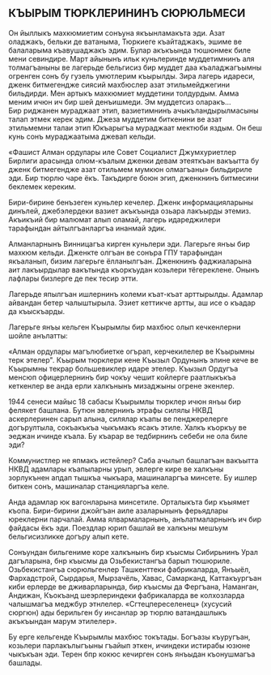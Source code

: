 ## КЪЫРЫМ ТЮРКЛЕРИНИНЪ СЮРЮЛЬМЕСИ

Он йыллыкъ махкюмиетим сонъуна якъынламакъта эди.
Азат оладжакъ, бельки де ватаныма, Тюркиеге къайтаджакъ, эшиме ве балаларыма къавушаджакъ эдим.
Булар акъкъында тюшюнмек биле мени севиндире.
Март айынынъ ильк куньлеринде муддетимнинъ аля толмагъаныны ве лагерьде бельгисиз бир муддет даа къаладжагъымны огренген сонъ бу гузель умютлерим къырылды.
Зира лагерь идареси, дженк битмегендже сиясий махбюслер азат этильмейджегини бильдирди.
Мен артыкъ махкюмиет муддетини толдурдым.
Амма меним ичюн ич бир шей денъишмеди.
Эм муддетсиз оларакъ...
Бир риджанен мураджаат этип, вазиетимнинъ ачыкъландырылмасыны талап этмек керек эдим.
Джеза муддетим биткенини ве азат этильмемни талаи этип Юкъарыгъа мураджаат мектюби яздым.
Он беш кунь сонъ мураджаатыма джевап кельди.

«Фашист Алман ордулары иле Совет Социалист Джумхуриетлер Бирлиги арасында олюм-къалым дженки девам этеяткъан вакъытта бу дженк битмегендже азат отильмем мумкюн олмагъаны» бильдириле эди.
Бир тюрлю чаре ёкъ.
Такъдирге боюн эгип, дженкнинъ битмесини беклемек кереким.

Бири-бирине бенъзеген куньлер кечелер.
Дженк информацияларыны динълей, джебэлердеки вазиет акъкъында озьара лакъырды этемиз.
Акъикъий бир малюмат алып оламай, лагерь идареджилери тарафындан айтылгъанларгъа инанмай эдик.

Алманларнынъ Винницагъа кирген куньлери эди.
Лагерьге янъы бир махкюм кельди.
Дженкте олгъан ве сонъра ГПУ тарафындан якъаланып, бизим лагерьге ёлланылгъан.
Дженкнинъ фаджиаларына аит лакъырдылар вакътында къоркъудан козьлери тёгереклене.
Онынъ лафлары бизлерге де пек тесир этти.

Лагерьде япылгъан ишлернинъ колеми къат-къат арттырылды.
Адамлар айвандан бетер чалыштырыла.
Эзиет кеттикче артты, аш исе о къадар да къыскъарды.

Лагерьге янъы кельген Къырымлы бир махбюс олып кечкенлерни шойле анълатты:

«Алман ордулары магълюбиетке огърап, керчекилелер ве Къырымны терк этелер".
Къырым тюрклери кене Къызыл Ордунынъ элине кече ве Къырымны текрар большевиклер идаре этелер.
Къызыл Ордугъа менсюп офицерлернинъ бир чокъу чешит койлерге раатлыкъкъа кеткенлер ве анда ерли халкънынъ мизаджыны огрене экенлер.

1944 сенеси майыс 18 сабасы Къырымлы тюрклер ичюн янъы бир фелякет башлана.
Бутюн эвлернинъ этрафы силялы НКВД аскерлеринен сарып алына, силялар къапы ве пенджерелерге догърултыла, сокъакъкъа чыкъмакъ ясакъ этиле.
Халкъ къоркъу ве эеджан ичинде къала.
Бу къарар ве тедбирнинъ себеби не ола биле эди?

Коммунистлер не япмакъ истейлер?
Саба ачылып башлагъан вакъытта НКВД адамлары къапыларны урып, эвлерге кире ве халкъны зорлукънен апдап тышкъа чыкъара, машиналаргъа минсете.
Бу ишлер биткен сонъ, машиналар станцияларгъа келе.

Анда адамлар юк вагонларына минсетиле.
Орталыкъта бир къыямет къопа.
Бири-бирини джойгъан аиле азаларынынъ ферьядлары юреклерни парчалай.
Амма ялвармаларнынъ, анълатмаларнынъ ич бир файдасы ёкъ эди.
Поездлар юрип башлай ве халкъны мешъум бельгисизликке догъру алып кете.

Сонъундан бильгениме коре халкънынъ бир къысмы Сибирьнинъ Урал дагъларына, бнр къысмы да Озьбекистангъа барып тюшюриле.
Озьбекистангъа сюрюльгенлер Ташкенттеки фабрикаларда, Янъыёл, Фархадстрой, Сырдарья, Мырзачёль, Хавас, Самарканд, Каттакъургъан киби ерлерде ве дживарларында, бир къысмы да Фергъана, Наманган, Андижан, Къокъанд шеэрлериндеки фабрикаларда ве колхозларда чалышмагъа меджбур этнлелер.
«Сгтецпереселенец» (хусусий сюргюн) ады берильген бу инсанлар эр тюрлю ватандашлыкъ акъкъындан марум этилелер».

Бу ерге кельгенде Къырымлы махбюс токътады.
Богъазы къуругъан, козьлери парлакълыгъыны гъайып эткен, ичиндеки истирабы юзюне чыкъкъан эди.
Терен бпр кокюс кечирген сонъ янъыдан къонушмагъа башлады.
